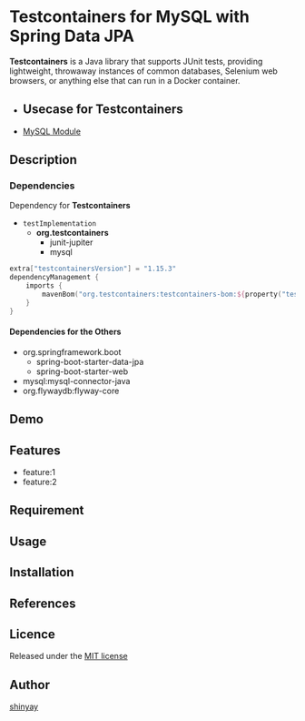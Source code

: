 # Testcontainers for MySQL with Spring Data JPA

**Testcontainers** is a Java library that supports JUnit tests, providing lightweight, throwaway instances of common databases, Selenium web browsers, or anything else that can run in a Docker container.

- Usecase for Testcontainers
  - 

- [MySQL Module](https://www.testcontainers.org/modules/databases/mysql/)

## Description
### Dependencies
Dependency for **Testcontainers**
- `testImplementation`
  - **org.testcontainers**
    - junit-jupiter
    - mysql

```kotlin
extra["testcontainersVersion"] = "1.15.3"
dependencyManagement {
	imports {
		mavenBom("org.testcontainers:testcontainers-bom:${property("testcontainersVersion")}")
	}
}
```

#### Dependencies for the Others
- org.springframework.boot
  - spring-boot-starter-data-jpa
  - spring-boot-starter-web
- mysql:mysql-connector-java
- org.flywaydb:flyway-core

## Demo

## Features

- feature:1
- feature:2

## Requirement

## Usage

## Installation

## References

## Licence

Released under the [MIT license](https://gist.githubusercontent.com/shinyay/56e54ee4c0e22db8211e05e70a63247e/raw/34c6fdd50d54aa8e23560c296424aeb61599aa71/LICENSE)

## Author

[shinyay](https://github.com/shinyay)
